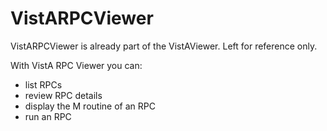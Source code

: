 VistARPCViewer
==============

VistARPCViewer is already part of the VistAViewer. Left for reference only.

With VistA RPC Viewer you can:

 - list RPCs
 - review RPC details
 - display the M routine of an RPC
 - run an RPC



